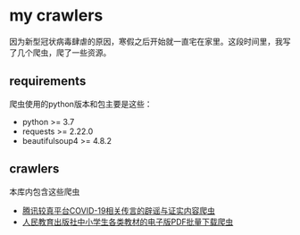 # my crawlers

因为新型冠状病毒肆虐的原因，寒假之后开始就一直宅在家里。这段时间里，我写了几个爬虫，爬了一些资源。

## requirements

爬虫使用的python版本和包主要是这些：

* python >= 3.7
* requests >= 2.22.0
* beautifulsoup4 >= 4.8.2

## crawlers

本库内包含这些爬虫

* [腾讯较真平台COVID-19相关传言的辟谣与证实内容爬虫](https://github.com/Hexa4C/crawlers/tree/master/getrumor)
* [人民教育出版社中小学生各类教材的电子版PDF批量下载爬虫](https://github.com/Hexa4C/crawlers/tree/master/gettextbooks)
